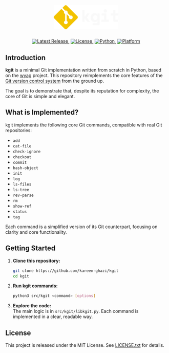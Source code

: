 <div align="center">
  <br>
  <img src="kgit-logo.png" alt="Sawarly" width="40%" style="margin: 10px 0;" />
  <br><br>
</div>

<div align="center" style="line-height: 1;">
  <a href="https://github.com/kareem-ghazi/kgit" target="_blank" style="margin: 2px;">
    <img alt="Latest Release" src="https://img.shields.io/badge/Latest%20Release-1.0-brightgreen" />
  </a>
  <a href="https://opensource.org/license/mit" target="_blank" style="margin: 2px;">
    <img alt="License" src="https://img.shields.io/badge/License-MIT-red" />
  </a>
    <a href="https://python.org/" target="_blank" style="margin: 2px;">
    <img alt="Python" src="https://img.shields.io/badge/Python-3.10%2B-blue?logo=python" />
  </a>
  <a href="https://www.microsoft.com/windows" target="_blank" style="margin: 2px;">
    <img alt="Platform" src="https://img.shields.io/badge/Platform-Linux-black?logo=windows" />
  </a>
</div>

## Introduction

**kgit** is a minimal Git implementation written from scratch in Python, based on the [wyag](https://wyag.thb.lt/) project. This repository reimplements the core features of the [Git version control system](https://git-scm.com/) from the ground up.

The goal is to demonstrate that, despite its reputation for complexity, the core of Git is simple and elegant.

## What is Implemented?

kgit implements the following core Git commands, compatible with real Git repositories:

- `add`
- `cat-file`
- `check-ignore`
- `checkout`
- `commit`
- `hash-object`
- `init`
- `log`
- `ls-files`
- `ls-tree`
- `rev-parse`
- `rm`
- `show-ref`
- `status`
- `tag`

Each command is a simplified version of its Git counterpart, focusing on clarity and core functionality.

## Getting Started

1. **Clone this repository:**
   ```bash
   git clone https://github.com/kareem-ghazi/kgit
   cd kgit
   ```

2. **Run kgit commands:**
   ```bash
   python3 src/kgit <command> [options]
   ```

3. **Explore the code:**  
   The main logic is in `src/kgit/libkgit.py`. Each command is implemented in a clear, readable way.

## License

This project is released under the MIT License. See [LICENSE.txt](LICENSE.txt) for details.
